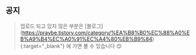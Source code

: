 ## 공지
> 업로드 되고 있지 않은 부분은 
[블로그]
(https://praybe.tistory.com/category/%EA%B8%B0%EC%88%A0%EB%A9%B4%EC%A0%91%EC%A4%80%EB%B9%84)
{:target="_blank"} 에 가면 볼 수 있습니다 😊
